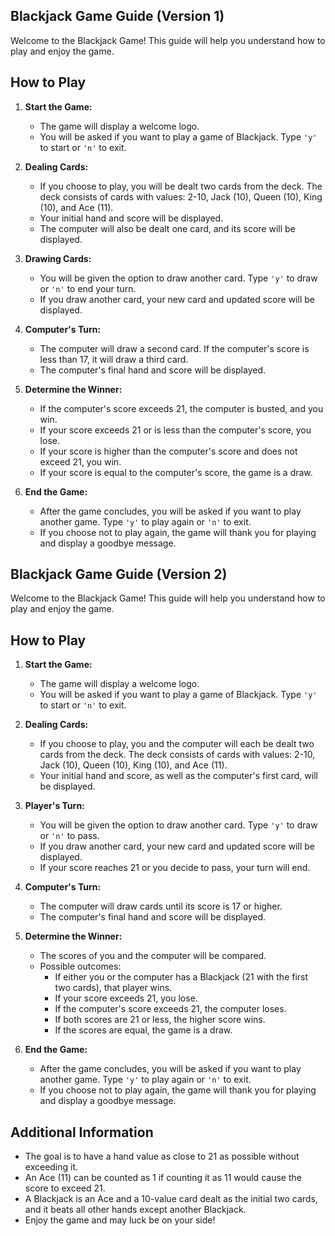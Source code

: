 ## **Blackjack Game Guide (Version 1)**

Welcome to the Blackjack Game! This guide will help you understand how to play and enjoy the game.

## How to Play

1. **Start the Game:**
   - The game will display a welcome logo.
   - You will be asked if you want to play a game of Blackjack. Type `'y'` to start or `'n'` to exit.

2. **Dealing Cards:**
   - If you choose to play, you will be dealt two cards from the deck. The deck consists of cards with values: 2-10, Jack (10), Queen (10), King (10), and Ace (11).
   - Your initial hand and score will be displayed.
   - The computer will also be dealt one card, and its score will be displayed.

3. **Drawing Cards:**
   - You will be given the option to draw another card. Type `'y'` to draw or `'n'` to end your turn.
   - If you draw another card, your new card and updated score will be displayed.

4. **Computer's Turn:**
   - The computer will draw a second card. If the computer's score is less than 17, it will draw a third card.
   - The computer's final hand and score will be displayed.

5. **Determine the Winner:**
   - If the computer's score exceeds 21, the computer is busted, and you win.
   - If your score exceeds 21 or is less than the computer's score, you lose.
   - If your score is higher than the computer's score and does not exceed 21, you win.
   - If your score is equal to the computer's score, the game is a draw.

6. **End the Game:**
   - After the game concludes, you will be asked if you want to play another game. Type `'y'` to play again or `'n'` to exit.
   - If you choose not to play again, the game will thank you for playing and display a goodbye message.



## **Blackjack Game Guide (Version 2)**

Welcome to the Blackjack Game! This guide will help you understand how to play and enjoy the game.

## How to Play

1. **Start the Game:**
   - The game will display a welcome logo.
   - You will be asked if you want to play a game of Blackjack. Type `'y'` to start or `'n'` to exit.

2. **Dealing Cards:**
   - If you choose to play, you and the computer will each be dealt two cards from the deck. The deck consists of cards with values: 2-10, Jack (10), Queen (10), King (10), and Ace (11).
   - Your initial hand and score, as well as the computer's first card, will be displayed.

3. **Player's Turn:**
   - You will be given the option to draw another card. Type `'y'` to draw or `'n'` to pass.
   - If you draw another card, your new card and updated score will be displayed.
   - If your score reaches 21 or you decide to pass, your turn will end.

4. **Computer's Turn:**
   - The computer will draw cards until its score is 17 or higher.
   - The computer's final hand and score will be displayed.

5. **Determine the Winner:**
   - The scores of you and the computer will be compared.
   - Possible outcomes:
     - If either you or the computer has a Blackjack (21 with the first two cards), that player wins.
     - If your score exceeds 21, you lose.
     - If the computer's score exceeds 21, the computer loses.
     - If both scores are 21 or less, the higher score wins.
     - If the scores are equal, the game is a draw.

6. **End the Game:**
   - After the game concludes, you will be asked if you want to play another game. Type `'y'` to play again or `'n'` to exit.
   - If you choose not to play again, the game will thank you for playing and display a goodbye message.

## Additional Information

- The goal is to have a hand value as close to 21 as possible without exceeding it.
- An Ace (11) can be counted as 1 if counting it as 11 would cause the score to exceed 21.
- A Blackjack is an Ace and a 10-value card dealt as the initial two cards, and it beats all other hands except another Blackjack.
- Enjoy the game and may luck be on your side!
